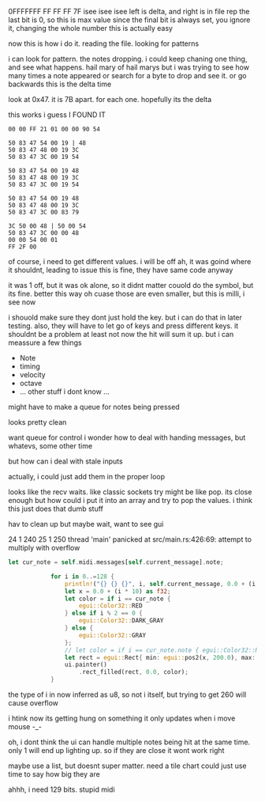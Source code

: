 0FFFFFFF	FF FF FF 7F
isee isee isee
left is delta, and right is in file rep
the last bit is 0, so this is max value
since the final bit is always set, you ignore it, changing the whole number
this is actually easy

now this is how i do it. reading the file. looking for patterns

i can look for pattern. the notes dropping.
i could keep chaning one thing, and see what happens. hail mary of hail marys
but i was trying to see how many times a note appeared
or search for a byte to drop and see it. or go backwards
this is the delta time

look at 0x47. it is 7B apart. for each one. hopefully its the delta

this works i guess
I FOUND IT

```
00 00 FF 21 01 00 00 90 54

50 83 47 54 00 19 | 48
50 83 47 48 00 19 3C
50 83 47 3C 00 19 54

50 83 47 54 00 19 48
50 83 47 48 00 19 3C
50 83 47 3C 00 19 54

50 83 47 54 00 19 48
50 83 47 48 00 19 3C
50 83 47 3C 00 83 79

3C 50 00 48 | 50 00 54
50 83 47 3C 00 00 48
00 00 54 00 01
FF 2F 00
```

of course, i need to get different values. i will be off
ah, it was goind where it shouldnt, leading to issue
this is fine, they have same code anyway

it was 1 off, but it was ok alone, so it didnt matter
couold do the symbol, but its fine. better this way
oh cuase those are even smaller, but this is milli, i see now

i shouold make sure they dont just hold the key. but i can do that in later testing.
also, they will have to let go of keys and press different keys. it shouldnt be a problem
at least not now
the hit will sum it up. but i can meassure a few things
- Note
- timing
- velocity
- octave
- ... other stuff i dont know ...

might have to make a queue for notes being pressed

looks pretty clean

want queue for control
i wonder how to deal with handing messages, but whatevs, some other time

but how can i deal with stale inputs

actually, i could just add them in the proper loop

looks like the recv waits. like classic sockets
try might be like pop. its close enough
but how could i put it into an array and try to pop the values. i think this just does that dumb stuff

hav to clean up but maybe wait, want to see gui

24 1 240
25 1 250
thread 'main' panicked at src/main.rs:426:69:
attempt to multiply with overflow
```rust
let cur_note = self.midi.messages[self.current_message].note;

            for i in 0..=128 {
                println!("{} {} {}", i, self.current_message, 0.0 + (i * 10) as f32);
                let x = 0.0 + (i * 10) as f32;
                let color = if i == cur_note {
                    egui::Color32::RED
                } else if i % 2 == 0 {
                    egui::Color32::DARK_GRAY
                } else {
                    egui::Color32::GRAY 
                };
                // let color = if i == cur_note.note { egui::Color32::RED } else { color }; // TODO this line cuases crash
                let rect = egui::Rect{ min: egui::pos2(x, 200.0), max: egui::pos2(x + 10.0,50.0 + 200.0) };
                ui.painter()
                    .rect_filled(rect, 0.0, color);
            }
```
the type of i in now inferred as u8, so not i itself, but trying to get 260 will cause overflow

i htink now its getting hung on something
it only updates when i move mouse -_-

oh, i dont think the ui can handle multiple notes being hit at the same time. only 1 will end up lighting up.
so if they are close it wont work right

maybe use a list, but doesnt super matter. need a tile chart
could just use time to say how big they are

ahhh, i need 129 bits. stupid midi
